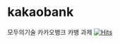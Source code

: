 # kakaobank
모두의기술 카카오뱅크 카뱅 과제
[![Hits](https://hits.seeyoufarm.com/api/count/incr/badge.svg?url=https%3A%2F%2Fgithub.com%2Faileebon%2Fkakaobank&count_bg=%2379C83D&title_bg=%23555555&icon=apachecassandra.svg&icon_color=%23E7E7E7&title=hits&edge_flat=true)](https://hits.seeyoufarm.com)
